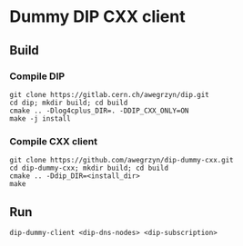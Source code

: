# Dummy DIP CXX client

## Build

### Compile DIP
```
git clone https://gitlab.cern.ch/awegrzyn/dip.git
cd dip; mkdir build; cd build
cmake .. -Dlog4cplus_DIR=. -DDIP_CXX_ONLY=ON
make -j install
```

### Compile CXX client
```
git clone https://github.com/awegrzyn/dip-dummy-cxx.git
cd dip-dummy-cxx; mkdir build; cd build
cmake .. -Ddip_DIR=<install_dir>
make
```

## Run
```
dip-dummy-client <dip-dns-nodes> <dip-subscription>
```
